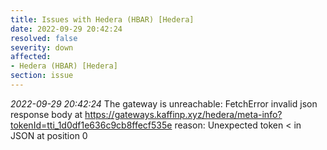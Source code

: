 ```yaml
---
title: Issues with Hedera (HBAR) [Hedera]
date: 2022-09-29 20:42:24
resolved: false
severity: down
affected:
- Hedera (HBAR) [Hedera]
section: issue
---
```


*2022-09-29 20:42:24* The gateway is unreachable: FetchError invalid json response body at https://gateways.kaffinp.xyz/hedera/meta-info?tokenId=tti_1d0df1e636c9cb8ffecf535e reason: Unexpected token < in JSON at position 0